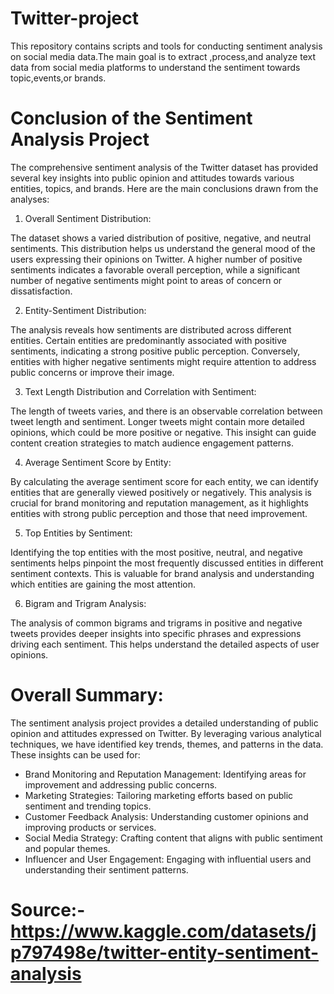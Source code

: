 # Twitter-project
This repository contains scripts and tools for conducting sentiment analysis on social media data.The main goal is to extract ,process,and analyze text data from social media platforms to understand the sentiment towards topic,events,or brands.

# Conclusion of the Sentiment Analysis Project
The comprehensive sentiment analysis of the Twitter dataset has provided several key insights into public opinion and attitudes towards various entities, topics, and brands. Here are the main conclusions drawn from the analyses:

1) Overall Sentiment Distribution:

The dataset shows a varied distribution of positive, negative, and neutral sentiments. This distribution helps us understand the general mood of the users expressing their opinions on Twitter. A higher number of positive sentiments indicates a favorable overall perception, while a significant number of negative sentiments might point to areas of concern or dissatisfaction.

2) Entity-Sentiment Distribution:

The analysis reveals how sentiments are distributed across different entities. Certain entities are predominantly associated with positive sentiments, indicating a strong positive public perception. Conversely, entities with higher negative sentiments might require attention to address public concerns or improve their image.

3) Text Length Distribution and Correlation with Sentiment:

The length of tweets varies, and there is an observable correlation between tweet length and sentiment. Longer tweets might contain more detailed opinions, which could be more positive or negative. This insight can guide content creation strategies to match audience engagement patterns.

4) Average Sentiment Score by Entity:

By calculating the average sentiment score for each entity, we can identify entities that are generally viewed positively or negatively. This analysis is crucial for brand monitoring and reputation management, as it highlights entities with strong public perception and those that need improvement.

5) Top Entities by Sentiment:

Identifying the top entities with the most positive, neutral, and negative sentiments helps pinpoint the most frequently discussed entities in different sentiment contexts. This is valuable for brand analysis and understanding which entities are gaining the most attention.

6) Bigram and Trigram Analysis:

The analysis of common bigrams and trigrams in positive and negative tweets provides deeper insights into specific phrases and expressions driving each sentiment. This helps understand the detailed aspects of user opinions.

# Overall Summary:
The sentiment analysis project provides a detailed understanding of public opinion and attitudes expressed on Twitter. By leveraging various analytical techniques, we have identified key trends, themes, and patterns in the data. These insights can be used for:

* Brand Monitoring and Reputation Management: Identifying areas for improvement and addressing public concerns.
* Marketing Strategies: Tailoring marketing efforts based on public sentiment and trending topics.
* Customer Feedback Analysis: Understanding customer opinions and improving products or services.
* Social Media Strategy: Crafting content that aligns with public sentiment and popular themes.
* Influencer and User Engagement: Engaging with influential users and understanding their sentiment patterns.
# Source:-https://www.kaggle.com/datasets/jp797498e/twitter-entity-sentiment-analysis
